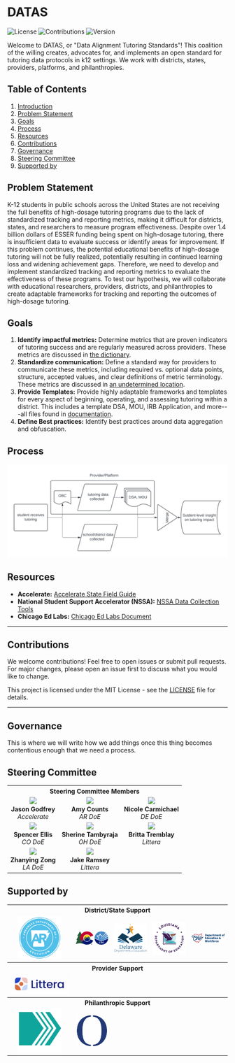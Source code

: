 # DATAS

![License](https://img.shields.io/badge/license-MIT-blue.svg)
![Contributions](https://img.shields.io/badge/contributions-welcome-brightgreen.svg)
![Version](https://img.shields.io/badge/version-0.0.1-orange.svg)

Welcome to DATAS, or "Data Alignment Tutoring Standards"! This coalition of the willing creates, advocates for, and implements an open standard for tutoring data protocols in k12 settings. We work with districts, states, providers, platforms, and philanthropies.

## Table of Contents

1. [Introduction](#DATAS)
2. [Problem Statement](#problem-statement)
3. [Goals](#goals)
4. [Process](#process)
5. [Resources](#resources)
6. [Contributions](#contributions)
7. [Governance](#governance)
8. [Steering Committee](#steering-committee)
9. [Supported by](#supported-by)

## Problem Statement
K-12 students in public schools across the United States are not receiving the full benefits of high-dosage tutoring programs due to the lack of standardized tracking and reporting metrics, making it difficult for districts, states, and researchers to measure program effectiveness. Despite over 1.4 billion dollars of ESSER funding being spent on high-dosage tutoring, there is insufficient data to evaluate success or identify areas for improvement. If this problem continues, the potential educational benefits of high-dosage tutoring will not be fully realized, potentially resulting in continued learning loss and widening achievement gaps. Therefore, we need to develop and implement standardized tracking and reporting metrics to evaluate the effectiveness of these programs. To test our hypothesis, we will collaborate with educational researchers, providers, districts, and philanthropies to create adaptable frameworks for tracking and reporting the outcomes of high-dosage tutoring.

## Goals
1. **Identify impactful metrics:** Determine metrics that are proven indicators of tutoring success and are regularly measured across providers. These metrics are discussed in [the dictionary](./dictionaries/mvp.json).
2. **Standardize communication:** Define a standard way for providers to communicate these metrics, including required vs. optional data points, structure, accepted values, and clear definitions of metric terminology. These metrics are discussed in [an undetermined location]().
3. **Provide Templates:** Provide highly adaptable frameworks and templates for every aspect of beginning, operating, and assessing tutoring within a district. This includes a template DSA, MOU, IRB Application, and more---all files found in [documentation](./documentation).
4. **Define Best practices:** Identify best practices around data aggregation and obfuscation.

## Process

<img src="./img/datas_process.png" alt="DATAS Process" title="How data moves through k12 education systems." />



## Resources
- **Accelerate:** [Accelerate State Field Guide](https://accelerate.us/state-field-guide/)
- **National Student Support Accelerator (NSSA):** [NSSA Data Collection Tools](https://docs.google.com/spreadsheets/d/1eBZ9rmfAJ_3e46NWLmPUvNxmhFiMc3pS/edit?usp=sharing&ouid=104829921588646286630&rtpof=true&sd=true)
- **Chicago Ed Labs:** [Chicago Ed Labs Document](https://docs.google.com/document/d/1ji_fwvKKon_abuD3s5Yp-KAJk0d8cU64/edit)

---

## Contributions
We welcome contributions! Feel free to open issues or submit pull requests. For major changes, please open an issue first to discuss what you would like to change.

This project is licensed under the MIT License - see the [LICENSE](LICENSE) file for details.

---

## Governance
This is where we will write how we add things once this thing becomes contentious enough that we need a process.

## Steering Committee

<table id="steeringcommittee">
    <tbody>
        <tr>
            <th colspan="3" align="middle" valign="middle">Steering Committee Members</th>
        </tr>
        <tr>
            <td align="middle" valign="middle">
                <img src="img/jgodfrey.jpg" width="100"/>
                <br/>
                <b>Jason Godfrey</b>
                <br/>
                <i>Accelerate</i>
            </td>
            <td align="middle" valign="middle">
                <img src="img/member2.jpg" width="100"/>
                <br/>
                <b>Amy Counts</b>
                <br/>
                <i>AR DoE</i>
            </td>
            <td align="middle" valign="middle">
                <img src="img/member3.jpg" width="100"/>
                <br/>
                <b>Nicole Carmichael</b>
                <br/>
                <i>DE DoE</i>
            </td>
        </tr>
        <tr></tr> <!-- empty line to avoid table zebra striping -->
        <tr>
            <td align="middle" valign="middle">
                <img src="img/member4.jpg" width="100"/>
                <br/>
                <b>Spencer Ellis</b>
                <br/>
                <i>CO DoE</i>
            </td>
            <td align="middle" valign="middle">
                <img src="img/member5.jpg" width="100"/>
                <br/>
                <b>Sherine Tambyraja</b>
                <br/>
                <i>OH DoE</i>
            </td>
            <td align="middle" valign="middle">
                <img src="img/member6.jpg" width="100"/>
                <br/>
                <b>Britta Tremblay</b>
                <br/>
                <i>Littera</i>
            </td>
        </tr>
        <tr></tr> <!-- empty line to avoid table zebra striping -->
        <tr>
            <td align="middle" valign="middle">
                <img src="img/member7.jpg" width="100"/>
                <br/>
                <b>Zhanying Zong</b>
                <br/>
                <i>LA DoE</i>
            </td>
            <td align="middle" valign="middle">
                <img src="img/member8.jpg" width="100"/>
                <br/>
                <b>Jake Ramsey</b>
                <br/>
                <i>Littera</i>
            </td>
        </tr>
    </tbody>
</table>


## Supported by

<table id="verticalalign">
    <tbody>
        <tr>
            <th colspan="7" align="middle" valign="middle">District/State Support</th>
        </tr>
        <tr>
            <td align="middle" valign="middle"><img src="img/ardoe.png" width="100"/></td>
            <td align="middle" valign="middle"><img src="img/cdoe.png" width="100"/></td>
            <td align="middle" valign="middle"><img src="img/ddoe.png" width="100"/></td>
            <td align="middle" valign="middle"><img src="img/ladoe.png" width="100"/></td>
            <td align="middle" valign="middle"><img src="img/odoew.png" width="100"/></td>
        </tr>
        <tr></tr> <!-- empty line to avoid table zebra striping -->
        <tr>
            <th colspan="7" align="middle" valign="middle">Provider Support</th>
        </tr>
        <tr>
            <td align="middle" valign="middle"><img src="img/Littera.png" width="180"/></td>
        </tr>
        <tr></tr> <!-- empty line to avoid table zebra striping -->
        <tr>
            <th colspan="7" align="middle" valign="middle">Philanthropic Support</th>
        </tr>
        <tr>
            <td align="middle" valign="middle"><img src="img/accelerate.png" width="100"/></td>
            <td align="middle" valign="middle"><img src="img/overdeck.png" width="100"/></td>
        </tr>
    </tbody>
</table>



<!-- 29df1c1e-8fcc-4b30-88df-2365d9d8e9c8 -->